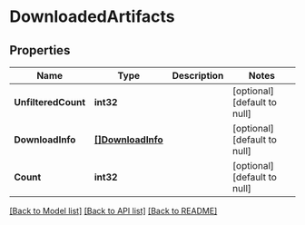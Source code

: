 # DownloadedArtifacts

## Properties
Name | Type | Description | Notes
------------ | ------------- | ------------- | -------------
**UnfilteredCount** | **int32** |  | [optional] [default to null]
**DownloadInfo** | [**[]DownloadInfo**](downloadInfo.md) |  | [optional] [default to null]
**Count** | **int32** |  | [optional] [default to null]

[[Back to Model list]](../README.md#documentation-for-models) [[Back to API list]](../README.md#documentation-for-api-endpoints) [[Back to README]](../README.md)



